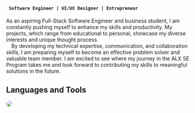 #### **`  Software Engineer | UI/UX Designer | Entrepreneur  `**
As an aspiring Full-Stack Software Engineer and business student, I am constantly pushing myself to enhance my skills and productivity. My projects, which range from educational to personal, showcase my diverse interests and unique thought process.   
&emsp;By developing my technical expertise, communication, and collaboration skills, I am preparing myself to become an effective problem solver and valuable team member. I am excited to see where my journey in the ALX SE Program takes me and look forward to contributing my skills to meaningful solutions in the future.
## Languages and Tools
<p align="left" height = "40">
    <img style="border-radius: 50%;" src="https://skillicons.dev/icons?i=html,css,js,py,bash,c,ai,ps,xd,git,linux" />
</p>
<!--![Don's GitHub stats](https://github-readme-stats.vercel.app/api?username=dbao-don&show_icons=true&theme=merko)-->
<!--
**dbao-don/dbao-don** is a ✨ _special_ ✨ repository because its `README.md` (this file) appears on your GitHub profile.

Here are some ideas to get you started:

- 🔭 I’m currently working on ...
- 🌱 I’m currently learning ...
- 👯 I’m looking to collaborate on ...
- 🤔 I’m looking for help with ...
- 💬 Ask me about ...
- 📫 How to reach me: ...
- 😄 Pronouns: ...
- ⚡ Fun fact: ...
-->
